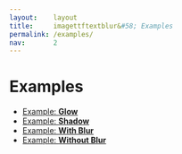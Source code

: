 ```yaml
---
layout:    layout
title:     imagettftextblur&#58; Examples
permalink: /examples/
nav:       2
---
```


# Examples

 * [Example: **Glow**](/examples/glow/)
 * [Example: **Shadow**](/examples/shadow/)
 * [Example: **With Blur**](/examples/with-blur/)
 * [Example: **Without Blur**](/examples/without-blur/)
